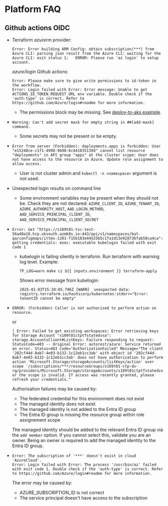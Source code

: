# Platform FAQ

## Github actions OIDC
- Terraform *azurerm* provider:
  ```
  Error: Error building ARM Config: obtain subscription(***) from Azure CLI: parsing json result from the Azure CLI: waiting for the Azure CLI: exit status 1:   ERROR: Please run 'az login' to setup account.
  ```
  *azure/login* Github actions:
  ```
  Error: Please make sure to give write permissions to id-token in the workflow.
  Error: Login failed with Error: Error message: Unable to get ACTIONS_ID_TOKEN_REQUEST_URL env variable. Double check if the 'auth-type' is correct. Refer to https://github.com/Azure/login#readme for more information.
  ```
  - The permissions block may be missing. See [deploy-to-aks example](https://github.com/DFE-Digital/github-actions/tree/master/deploy-to-aks#example).
- ```
  Warning: Can't add secret mask for empty string in ##[add-mask] command.
  ```
  - Some secrets may not be present or be empty.
- ```
  Error from server (Forbidden): deployments.apps is forbidden: User "e15248ce-c1f1-4998-9b98-6c441835139d" cannot list resource "deployments" in API group "apps" at the cluster scope: User does not have access to the resource in Azure. Update role assignment to allow access.
  ```
  - User is not cluster admin and `kubectl -n <namespace>` argument is not used.
- Unexpected login results on command line
  - Some environment variables may be present when they should not be. Check they are not declared: `AZURE_CLIENT_ID`, `AZURE_TENANT_ID`, `AZURE_AUTHORITY_HOST`, `AAD_LOGIN_METHOD`, `AAD_SERVICE_PRINCIPAL_CLIENT_ID`, `AAD_SERVICE_PRINCIPAL_CLIENT_SECRET`
- ```
  Error: Get "https://s189t01-tsc-test-56a40a16.hcp.uksouth.azmk8s.io:443/api/v1/namespaces/bat-qa/configmaps/ittms-1281-f15b183e44525b5c1fa1d13e928736fab58ca4ca": getting credentials: exec: executable kubelogin failed with exit code 1
  ```
  - kubelogin is failing silently in terraform. Run terraform with warning log level. Example:
    ```
    TF_LOG=warn make ci ${{ inputs.environment }} terraform-apply
    ```
    Shows error message from kubelogin:
    ```
    2025-01-03T15:20:05.796Z [WARN]  unexpected data: registry.terraform.io/hashicorp/kubernetes:stderr="Error: tenantID cannot be empty"
    ```
- ```
  ERROR: (Forbidden) Caller is not authorized to perform action on resource.
  ```

  or

  ```
  │ Error: Failed to get existing workspaces: Error retrieving keys for Storage Account "s189t01ctptfstatedvsa": storage.AccountsClient#ListKeys: Failure responding to request: StatusCode=403 -- Original Error: autorest/azure: Service returned an error. Status=403 Code="AuthorizationFailed" Message="The client '202cf44d-8ab7-4e03-b132-1c12eb1cc3ab' with object id '202cf44d-8ab7-4e03-b132-1c12eb1cc3ab' does not have authorization to perform action 'Microsoft.Storage/storageAccounts/listKeys/action' over scope '/subscriptions/***/resourceGroups/s189t01-ctp-dv-rg/providers/Microsoft.Storage/storageAccounts/s189t01ctptfstatedvsa' or the scope is invalid. If access was recently granted, please refresh your credentials."
  ```

  Authorisation failures may be caused by:
  - The federated credential for this environment does not exist
  - The managed identity does not exist
  - The managed identity is not added to the Entra ID group
  - The Entra ID group is missing the resource group within role assignement scope

  The managed identity should be added to the relevant Entra ID group via the `add member` option. If you cannot select this, validate you are an owner. Being an owner is required to add the managed identity to the Entra ID group.

- ```
  Error: The subscription of '***' doesn't exist in cloud 'AzureCloud'.
  Error: Login failed with Error: The process '/usr/bin/az' failed with exit code 1. Double check if the 'auth-type' is correct. Refer to https://github.com/Azure/login#readme for more information.
  ```
  The error may be caused by:
  - AZURE_SUBSCRIPTION_ID is not correct
  - The service principal doesn't have access to the subscription
